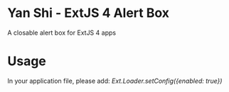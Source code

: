 Yan Shi - ExtJS 4 Alert Box
============================

<p>A closable alert box for ExtJS 4 apps</p>

Usage
============================

<p>In your application file, please add: <i>Ext.Loader.setConfig({enabled: true})</i></p>